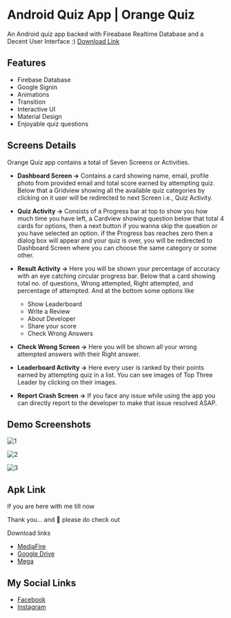 # Android Quiz App | Orange Quiz
An Android quiz app backed with Fireabase Realtime Database and a Decent User Interface  :)
[Download Link](https://drive.google.com/file/d/1D2IxAvkbF9MhGrWu0ubgDYUR-KayKmeT/view?usp=sharing)


## Features
- Firebase Database
- Google Signin
- Animations
- Transition
- Interactive UI
- Material Design
- Enjoyable quiz questions 

## Screens Details
Orange Quiz app contains a total of Seven Screens or Activities.

- **Dashboard Screen ->** Contains a card showing name, email, profile photo from provided email and total score earned by attempting quiz. Below that a Gridview showing all the available quiz categories by clicking on it user will be redirected to next Screen i.e., Quiz Activity.

- **Quiz Activity ->** Consists of a Progress bar at top to show you how much time you have left, a Cardview showing question below that total 4 cards for options, then a next button if you wanna skip the queation or you have selected an option.
    if the Progress bas reaches zero then a dialog box will appear and your quiz is over, you will be redirected to Dashboard Screen where you can choose the same category or some other.

- **Result Activity ->** Here you will be shown your percentage of accuracy with an eye catching circular progress bar. Below that a card showing total no. of questions, Wrong attempted, Right attempted, and percentage of attempted. And at the bottom some options like
    - Show Leaderboard
    - Write a Review
    - About Developer
    - Share your score
    - Check Wrong Answers

- **Check Wrong Screen ->** Here you will be shown all your wrong attempted answers with their Right answer.

- **Leaderboard Activity ->** Here every user is ranked by their points earned by attempting quiz in a list. You can see images of Top Three Leader by clicking on their images.

- **Report Crash Screen ->** If you face any issue while using the app you can directly report to the developer to make that issue resolved ASAP.

 ## Demo Screenshots

![1](https://user-images.githubusercontent.com/56214443/147945750-78ca85f7-70ee-42de-a7d8-7b56373d16ee.png)

![2](https://user-images.githubusercontent.com/56214443/147945767-f21233a1-1f4b-4cd9-bd4f-df6ec5a3b50f.gif)

![3](https://user-images.githubusercontent.com/56214443/147945783-3087166c-e0c2-4dc2-8553-c85bbc568ea9.png)

## Apk Link

If you are here with me till now 

Thank you... and 🙏 please do check out


Download links
 - [MediaFire](https://www.mediafire.com/file/9jo6be0mpp887js/Quiz_App_%2528Orange_Quiz%2529.apk/file)
 - [Google Drive](https://drive.google.com/file/d/1D2IxAvkbF9MhGrWu0ubgDYUR-KayKmeT/view?usp=sharing)
 - [Mega](https://mega.nz/file/MQ4DRK7S#kfbVus3p10IavM6G9BOtdhj-_9f3DRiCJvFZwqNHOj4)



## My Social Links
 - [Facebook](https://www.facebook.com/ejaz.mahmood.505)
 - [Instagram](https://www.instagram.com/invites/contact/?i=16nobqrqwqyvr&utm_content=i0vgt0w)

